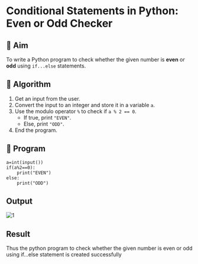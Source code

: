 # Conditional Statements in Python: Even or Odd Checker

## 🎯 Aim
To write a Python program to check whether the given number is **even** or **odd** using `if...else` statements.

## 🧠 Algorithm
1. Get an input from the user.
2. Convert the input to an integer and store it in a variable `a`.
3. Use the modulo operator `%` to check if `a % 2 == 0`.
   - If true, print `"EVEN"`.
   - Else, print `"ODD"`.
4. End the program.

## 🧾 Program
```
a=int(input())
if(a%2==0):
    print("EVEN")
else:
    print("ODD")
```
## Output
![1](https://github.com/user-attachments/assets/9102c934-b6d1-4ecf-923f-743e4a94ad23)


## Result
Thus the python program to check whether the given number is even or odd using if...else statement is created successfully
